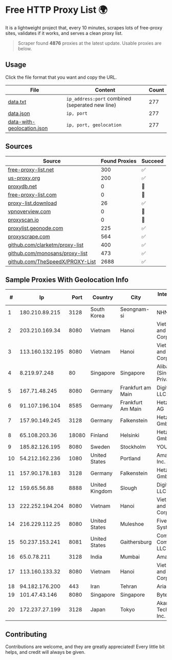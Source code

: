 
# Free HTTP Proxy List 🌍

It is a lightweight project that, every 10 minutes, scrapes lots of free-proxy sites, validates if it works, and serves a clean proxy list.


> Scraper found **4876** proxies at the latest update. Usable proxies are below.

## Usage

Click the file format that you want and copy the URL.


|File|Content|Count|
|----|-------|-----|
|[data.txt](https://raw.githubusercontent.com/themiralay/Proxy-List-World/master/data.txt)|`ip_address:port` combined (seperated new line)|277|
|[data.json](https://raw.githubusercontent.com/themiralay/Proxy-List-World/master/data.json)|`ip, port`|277|
|[data-with-geolocation.json](https://raw.githubusercontent.com/themiralay/Proxy-List-World/master/data-with-geolocation.json)|`ip, port, geolocation`|277|

## Sources

|Source|Found Proxies|Succeed|
|------|-------------|-------|
|[free-proxy-list.net](https://free-proxy-list.net)|300|✅|
|[us-proxy.org](https://www.us-proxy.org)|200|✅|
|[proxydb.net](http://proxydb.net)|0|🚫|
|[free-proxy-list.com](https://free-proxy-list.com/?page=&port=&type%5B%5D=http&type%5B%5D=https&up_time=0&search=Search)|0|🚫|
|[proxy-list.download](https://www.proxy-list.download/HTTP)|26|✅|
|[vpnoverview.com](https://vpnoverview.com/privacy/anonymous-browsing/free-proxy-servers)|0|🚫|
|[proxyscan.io](https://www.proxyscan.io)|0|🚫|
|[proxylist.geonode.com](https://proxylist.geonode.com/api/proxy-list?limit=300&page=1&sort_by=lastChecked&sort_type=desc&protocols=http,https)|225|✅|
|[proxyscrape.com](https://api.proxyscrape.com/v2/?request=displayproxies&protocol=http&timeout=10000&country=all&ssl=all&anonymity=all)|564|✅|
|[github.com/clarketm/proxy-list](https://raw.githubusercontent.com/clarketm/proxy-list/master/proxy-list-raw.txt)|400|✅|
|[github.com/monosans/proxy-list](https://raw.githubusercontent.com/monosans/proxy-list/main/proxies/http.txt)|473|✅|
|[github.com/TheSpeedX/PROXY-List](https://raw.githubusercontent.com/TheSpeedX/PROXY-List/master/http.txt)|2688|✅|


## Sample Proxies With Geolocation Info

|#|Ip|Port|Country|City|Internet Service Provider|
|-|--|----|-------|----|-------------------------|
|1|180.210.89.215|3128|South Korea|Seongnam-si|NHNCLOUD|
|2|203.210.169.34|8080|Vietnam|Hanoi|VietNam Post and Telecom Corporation|
|3|113.160.132.195|8080|Vietnam|Hanoi|VietNam Post and Telecom Corporation|
|4|8.219.97.248|80|Singapore|Singapore|Alibaba Cloud (Singapore) Private Limited|
|5|167.71.48.245|8080|Germany|Frankfurt am Main|DigitalOcean, LLC|
|6|91.107.196.104|8585|Germany|Frankfurt Am Main|Hetzner Online AG|
|7|157.90.149.245|3128|Germany|Falkenstein|Hetzner Online GmbH|
|8|65.108.203.36|18080|Finland|Helsinki|Hetzner Online GmbH|
|9|185.82.126.195|8080|Sweden|Stockholm|YOURSERVER|
|10|54.212.162.236|1080|United States|Portland|Amazon.com, Inc.|
|11|157.90.178.183|3128|Germany|Falkenstein|Hetzner Online GmbH|
|12|159.65.56.88|8888|United Kingdom|Slough|DigitalOcean, LLC|
|13|222.252.194.204|8080|Vietnam|Hanoi|VietNam Post and Telecom Corporation|
|14|216.229.112.25|8080|United States|Muleshoe|Five Area Systems, LLC|
|15|50.237.153.241|8081|United States|Gaithersburg|Comcast Cable Communications, LLC|
|16|65.0.78.211|3128|India|Mumbai|Amazon.com|
|17|113.160.133.32|8080|Vietnam|Hanoi|VietNam Post and Telecom Corporation|
|18|94.182.176.200|443|Iran|Tehran|Aria Shatel PJSC|
|19|101.47.43.146|8080|Singapore|Singapore|Byteplus Pte. Ltd.|
|20|172.237.27.199|3128|Japan|Tokyo|Akamai Technologies, Inc.|



## Contributing

Contributions are welcome, and they are greatly appreciated! Every
little bit helps, and credit will always be given.

